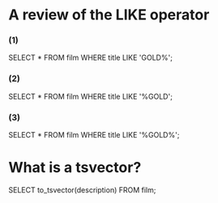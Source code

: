 # A review of the LIKE operator
### (1)
SELECT *
FROM film
WHERE title LIKE 'GOLD%';

### (2)
SELECT *
FROM film
WHERE title LIKE '%GOLD';

### (3)
SELECT *
FROM film
WHERE title LIKE '%GOLD%';

# What is a tsvector?
SELECT to_tsvector(description)
FROM film;

